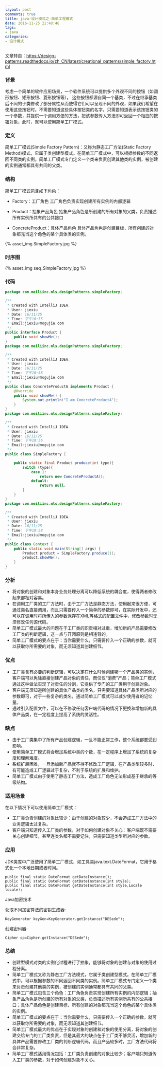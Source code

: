 ```yaml
---
layout: post
comments: true
title: java-设计模式之-简单工程模式
date: 2016-11-25 22:48:48
tags:
- java
categories:
- 设计模式
---
```


文章转自：https://design-patterns.readthedocs.io/zh_CN/latest/creational_patterns/simple_factory.html

### 背景

考虑一个简单的软件应用场景，一个软件系统可以提供多个外观不同的按钮（如圆形按钮、矩形按钮、菱形按钮等）， 这些按钮都源自同一个基类，不过在继承基类后不同的子类修改了部分属性从而使得它们可以呈现不同的外观，如果我们希望在使用这些按钮时，不需要知道这些具体按钮类的名字，只需要知道表示该按钮类的一个参数，并提供一个调用方便的方法，把该参数传入方法即可返回一个相应的按钮对象，此时，就可以使用简单工厂模式。

<!-- more -->

### 定义

简单工厂模式(Simple Factory Pattern)：又称为静态工厂方法(Static Factory Method)模式，它属于类创建型模式。在简单工厂模式中，可以根据参数的不同返回不同类的实例。简单工厂模式专门定义一个类来负责创建其他类的实例，被创建的实例通常都具有共同的父类。

### 结构

简单工厂模式包含如下角色：

- Factory：工厂角色
工厂角色负责实现创建所有实例的内部逻辑

- Product：抽象产品角色
抽象产品角色是所创建的所有对象的父类，负责描述所有实例所共有的公共接口

- ConcreteProduct：具体产品角色
具体产品角色是创建目标，所有创建的对象都充当这个角色的某个具体类的实例。

{% asset_img SimpleFactory.jpg %}

### 时序图

{% asset_img seq_SimpleFactory.jpg %}

### 代码

```java
package com.meiliinc.mls.designPatterns.simpleFactory;

/**
 * Created with IntelliJ IDEA.
 * User: jiexiu
 * Date: 16/11/25
 * Time: 下午10:55
 * Email:jiexiu@mogujie.com
 */
public interface Product {
    public void showMe();
}
package com.meiliinc.mls.designPatterns.simpleFactory;

/**
 * Created with IntelliJ IDEA.
 * User: jiexiu
 * Date: 16/11/25
 * Time: 下午10:58
 * Email:jiexiu@mogujie.com
 */
public class ConcreteProductA implements Product {
    @Override
    public void showMe() {
        System.out.println("I am ConcreteProductA");
    }
}
package com.meiliinc.mls.designPatterns.simpleFactory;

/**
 * Created with IntelliJ IDEA.
 * User: jiexiu
 * Date: 16/11/25
 * Time: 下午10:56
 * Email:jiexiu@mogujie.com
 */
public class SimpleFactory {

    public static final Product produce(int type){
        switch (type){
            case 1:
                return new ConcreteProductA();
            default:
                return null;
        }
    }
}
package com.meiliinc.mls.designPatterns.simpleFactory;

/**
 * Created with IntelliJ IDEA.
 * User: jiexiu
 * Date: 16/11/25
 * Time: 下午10:58
 * Email:jiexiu@mogujie.com
 */
public class Context {
    public static void main(String[] args) {
        Product product = SimpleFactory.produce(1);
        product.showMe();
    }
}
```

### 分析

- 将对象的创建和对象本身业务处理分离可以降低系统的耦合度，使得两者修改起来都相对容易。
- 在调用工厂类的工厂方法时，由于工厂方法是静态方法，使用起来很方便，可通过类名直接调用，而且只需要传入一个简单的参数即可，在实际开发中，还可以在调用时将所传入的参数保存在XML等格式的配置文件中，修改参数时无须修改任何源代码。
- 简单工厂模式最大的问题在于工厂类的职责相对过重，增加新的产品需要修改工厂类的判断逻辑，这一点与开闭原则是相违背的。
- 简单工厂模式的要点在于：当你需要什么，只需要传入一个正确的参数，就可以获取你所需要的对象，而无须知道其创建细节。

### 优点

- 工厂类含有必要的判断逻辑，可以决定在什么时候创建哪一个产品类的实例，客户端可以免除直接创建产品对象的责任，而仅仅“消费”产品；简单工厂模式通过这种做法实现了对责任的分割，它提供了专门的工厂类用于创建对象。
- 客户端无须知道所创建的具体产品类的类名，只需要知道具体产品类所对应的参数即可，对于一些复杂的类名，通过简单工厂模式可以减少使用者的记忆量。
- 通过引入配置文件，可以在不修改任何客户端代码的情况下更换和增加新的具体产品类，在一定程度上提高了系统的灵活性。

### 缺点

- 由于工厂类集中了所有产品创建逻辑，一旦不能正常工作，整个系统都要受到影响。
- 使用简单工厂模式将会增加系统中类的个数，在一定程序上增加了系统的复杂度和理解难度。
- 系统扩展困难，一旦添加新产品就不得不修改工厂逻辑，在产品类型较多时，有可能造成工厂逻辑过于复杂，不利于系统的扩展和维护。
- 简单工厂模式由于使用了静态工厂方法，造成工厂角色无法形成基于继承的等级结构。

### 适用场景

在以下情况下可以使用简单工厂模式：

- 工厂类负责创建的对象比较少：由于创建的对象较少，不会造成工厂方法中的业务逻辑太过复杂。
- 客户端只知道传入工厂类的参数，对于如何创建对象不关心：客户端既不需要关心创建细节，甚至连类名都不需要记住，只需要知道类型所对应的参数。

### 应用

JDK类库中广泛使用了简单工厂模式，如工具类java.text.DateFormat，它用于格式化一个本地日期或者时间。

    public final static DateFormat getDateInstance();
    public final static DateFormat getDateInstance(int style);
    public final static DateFormat getDateInstance(int style,Locale
    locale);

Java加密技术    

获取不同加密算法的密钥生成器:

    KeyGenerator keyGen=KeyGenerator.getInstance("DESede");

创建密码器:

    Cipher cp=Cipher.getInstance("DESede");
    
### 总结
- 创建型模式对类的实例化过程进行了抽象，能够将对象的创建与对象的使用过程分离。
- 简单工厂模式又称为静态工厂方法模式，它属于类创建型模式。在简单工厂模式中，可以根据参数的不同返回不同类的实例。简单工厂模式专门定义一个类来负责创建其他类的实例，被创建的实例通常都具有共同的父类。
- 简单工厂模式包含三个角色：工厂角色负责实现创建所有实例的内部逻辑；抽象产品角色是所创建的所有对象的父类，负责描述所有实例所共有的公共接口；具体产品角色是创建目标，所有创建的对象都充当这个角色的某个具体类的实例。
- 简单工厂模式的要点在于：当你需要什么，只需要传入一个正确的参数，就可以获取你所需要的对象，而无须知道其创建细节。
- 简单工厂模式最大的优点在于实现对象的创建和对象的使用分离，将对象的创建交给专门的工厂类负责，但是其最大的缺点在于工厂类不够灵活，增加新的具体产品需要修改工厂类的判断逻辑代码，而且产品较多时，工厂方法代码将会非常复杂。
- 简单工厂模式适用情况包括：工厂类负责创建的对象比较少；客户端只知道传入工厂类的参数，对于如何创建对象不关心。


